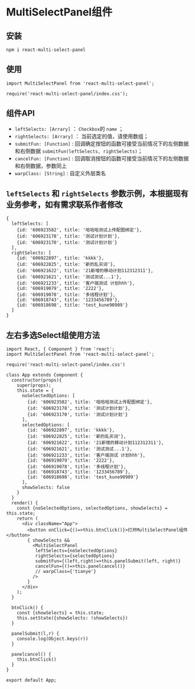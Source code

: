 # MultiSelectPanel组件

## 安装

`npm i react-multi-select-panel`

## 使用

```
import MultiSelectPanel from 'react-multi-select-panel';

require('react-multi-select-panel/index.css');
```

## 组件API

- `leftSelects: [Arrary]` ： `Checkbox`的 `name` ；
- `rightSelects: [Arrary]` ： 当前选定的值，请使用数组；
- `submitFun: [Function]` : 回调确定按钮的函数可接受当前情况下的左侧数据和右侧数据 `submitFun(leftSelects, rightSelects)`；
- `cancelFun: [Function]` : 回调取消按钮的函数可接受当前情况下的左侧数据和右侧数据，参数同上
- `warpClass: [String]` : 自定义外层类名

## `leftSelects` 和 `rightSelects` 参数示例，本根据现有业务参考，如有需求联系作者修改

```
{
  leftSelects: [
    {id: '606923582', title: '哈哈哈测试上传配图绑定'},
    {id: '606923178', title: '测试计划计划'},
    {id: '606923170', title: '测试计划计划'}
  ],
  rightSelects: [
    {id: '606922897', title: 'kkkk'},
    {id: '606922825', title: '新的乱买词'},
    {id: '606921622', title: '21新增的移动计划112312311'},
    {id: '606921621', title: '测试测试...1'},
    {id: '606921233', title: '客户端测试 计划hhh'},
    {id: '606919079', title: '2222'},
    {id: '606919078', title: '多线程计划'},
    {id: '606918743', title: '1233456789'},
    {id: '606918698', title: 'test_kune90909'}
  ]
}
```

## 左右多选Select组使用方法

```
import React, { Component } from 'react';
import MultiSelectPanel from 'react-multi-select-panel';

require('react-multi-select-panel/index.css')

class App extends Component {
  constructor(props){
    super(props);
    this.state = {
      noSelectedOptions: [
        {id: '606923582', title: '哈哈哈测试上传配图绑定'},
        {id: '606923178', title: '测试计划计划'},
        {id: '606923170', title: '测试计划计划'}
      ],
      selectedOptions: [
        {id: '606922897', title: 'kkkk'},
        {id: '606922825', title: '新的乱买词'},
        {id: '606921622', title: '21新增的移动计划112312311'},
        {id: '606921621', title: '测试测试...1'},
        {id: '606921233', title: '客户端测试 计划hhh'},
        {id: '606919079', title: '2222'},
        {id: '606919078', title: '多线程计划'},
        {id: '606918743', title: '1233456789'},
        {id: '606918698', title: 'test_kune90909'}
      ],
      showSelects: false
    }
  }
  render() {
    const {noSelectedOptions, selectedOptions, showSelects} = this.state;
    return (
      <div className="App">
        <button onClick={()=>this.btnClick()}>打开MultiSelectPanel组件</button>
        { showSelects &&
          <MultiSelectPanel
           leftSelects={noSelectedOptions}
           rightSelects={selectedOptions}
           submitFun={(left,right)=>this.panelSubmit(left, right)}
           cancelFun={()=>this.panelcancel()}
           // warpClass={'tianye'}
          />
        }
      </div>
    );
  }

  btnClick() {
    const {showSelects} = this.state;
    this.setState({showSelects: !showSelects})
  }

  panelSubmit(l,r) {
    console.log(Object.keys(r))
  }

  panelcancel() {
    this.btnClick()
  }
}

export default App;

```